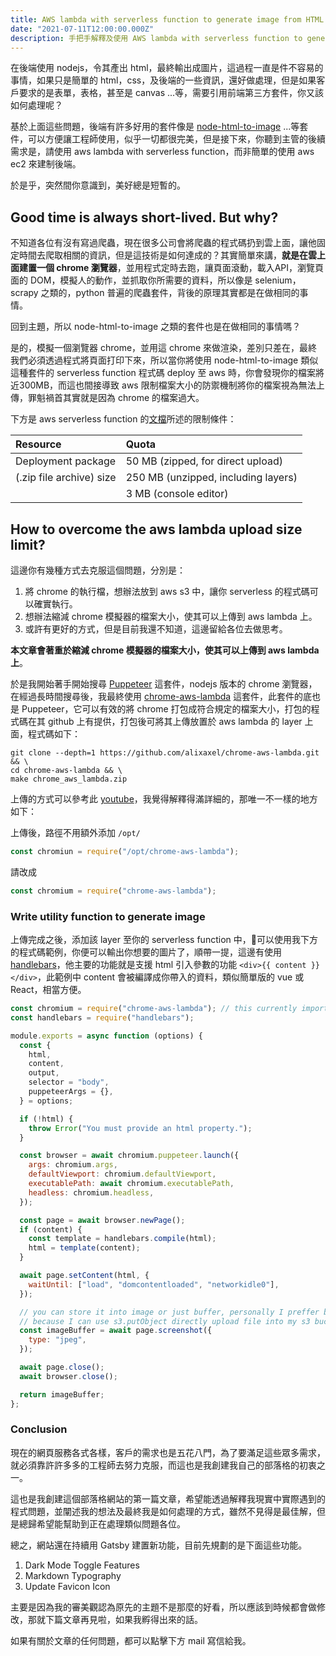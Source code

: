 ```yaml
---
title: AWS lambda with serverless function to generate image from HTML by using nodejs
date: "2021-07-11T12:00:00.000Z"
description: 手把手解釋及使用 AWS lambda with serverless function to generate image from HTML by using nodejs，簡單介紹原理，並讓你可以優雅的在伺服器端上產出圖片。
---
```


在後端使用 nodejs，令其產出 html，最終輸出成圖片，這過程一直是件不容易的事情，如果只是簡單的 html，css，及後端的一些資訊，還好做處理，但是如果客戶要求的是表單，表格，甚至是 canvas ...等，需要引用前端第三方套件，你又該如何處理呢？

基於上面這些問題，後端有許多好用的套件像是 [node-html-to-image](https://github.com/frinyvonnick/node-html-to-image) ...等套件，可以方便讓工程師使用，似乎一切都很完美，但是接下來，你聽到主管的後續需求是，請使用 aws lambda with serverless function，而非簡單的使用 aws ec2 來建制後端。

於是乎，突然間你意識到，美好總是短暫的。

## Good time is always short-lived. But why?

不知道各位有沒有寫過爬蟲，現在很多公司會將爬蟲的程式碼扔到雲上面，讓他固定時間去爬取相關的資訊，但是這技術是如何達成的？其實簡單來講，**就是在雲上面建置一個 chrome 瀏覽器**，並用程式定時去跑，讓頁面滾動，載入API，瀏覽頁面的 DOM，模擬人的動作，並抓取你所需要的資料，所以像是 selenium，scrapy 之類的，python 普遍的爬蟲套件，背後的原理其實都是在做相同的事情。

回到主題，所以 node-html-to-image 之類的套件也是在做相同的事情嗎？

是的，模擬一個瀏覽器 chrome，並用這 chrome 來做渲染，差別只差在，最終我們必須透過程式將頁面打印下來，所以當你將使用 node-html-to-image 類似這種套件的 serverless function 程式碼 deploy 至 aws 時，你會發現你的檔案將近300MB，而這也間接導致 aws 限制檔案大小的防禦機制將你的檔案視為無法上傳，罪魁禍首其實就是因為 chrome 的檔案過大。

下方是 aws serverless function 的[文檔](https://docs.aws.amazon.com/lambda/latest/dg/gettingstarted-limits.html)所述的限制條件：

| Resource                                    | Quota                               |
| :------------------------------------------ | :---------------------------------- |
| Deployment package                          | 50 MB (zipped, for direct upload)   |
| (.zip file archive) size                    | 250 MB (unzipped, including layers) |
|                                             | 3 MB (console editor)               |

## How to overcome the aws lambda upload size limit?

這邊你有幾種方式去克服這個問題，分別是：

1. 將 chrome 的執行檔，想辦法放到 aws s3 中，讓你 serverless 的程式碼可以確實執行。
2. 想辦法縮減 chrome 模擬器的檔案大小，使其可以上傳到 aws lambda 上。
3. 或許有更好的方式，但是目前我還不知道，這邊留給各位去做思考。

**本文章會著重於縮減 chrome 模擬器的檔案大小，使其可以上傳到 aws lambda 上**。

於是我開始著手開始搜尋 [Puppeteer](https://github.com/puppeteer/puppeteer) 這套件，nodejs 版本的 chrome 瀏覽器，在經過長時間搜尋後，我最終使用 [chrome-aws-lambda](https://github.com/alixaxel/chrome-aws-lambda) 這套件，此套件的底也是 Puppeteer，它可以有效的將 chrome 打包成符合規定的檔案大小，打包的程式碼在其 github 上有提供，打包後可將其上傳放置於 aws lambda 的 layer 上面，程式碼如下：

```shell
git clone --depth=1 https://github.com/alixaxel/chrome-aws-lambda.git && \
cd chrome-aws-lambda && \
make chrome_aws_lambda.zip
```

上傳的方式可以參考此 [youtube](https://www.youtube.com/watch?v=i12H4cUFudU)，我覺得解釋得滿詳細的，那唯一不一樣的地方如下：

上傳後，路徑不用額外添加 `/opt/`
```javascript
const chromiun = require("/opt/chrome-aws-lambda");
```
請改成
```javascript
const chromium = require("chrome-aws-lambda");
```

### Write utility function to generate image

上傳完成之後，添加該 layer 至你的 serverless function 中，可以使用我下方的程式碼範例，你便可以輸出你想要的圖片了，順帶一提，這邊有使用 [handlebars](https://github.com/handlebars-lang/handlebars.js)，他主要的功能就是支援 html 引入參數的功能 `<div>{{ content }}</div>`，此範例中 content 會被編譯成你帶入的資料，類似簡單版的 vue 或 React，相當方便。

```javascript
const chromium = require("chrome-aws-lambda"); // this currently imported from lambda layer 
const handlebars = require("handlebars");

module.exports = async function (options) {
  const {
    html,
    content,
    output,
    selector = "body",
    puppeteerArgs = {},
  } = options;

  if (!html) {
    throw Error("You must provide an html property.");
  }

  const browser = await chromium.puppeteer.launch({
    args: chromium.args,
    defaultViewport: chromium.defaultViewport,
    executablePath: await chromium.executablePath,
    headless: chromium.headless,
  });

  const page = await browser.newPage();
  if (content) {
    const template = handlebars.compile(html);
    html = template(content);
  }

  await page.setContent(html, {
    waitUntil: ["load", "domcontentloaded", "networkidle0"],
  });

  // you can store it into image or just buffer, personally I preffer buffer,
  // because I can use s3.putObject directly upload file into my s3 bucket.
  const imageBuffer = await page.screenshot({
    type: "jpeg",
  });

  await page.close();
  await browser.close();

  return imageBuffer;
};
```

### Conclusion

現在的網頁服務各式各樣，客戶的需求也是五花八門，為了要滿足這些眾多需求，就必須靠許許多多的工程師去努力克服，而這也是我創建我自己的部落格的初衷之一。

這也是我創建這個部落格網站的第一篇文章，希望能透過解釋我現實中實際遇到的程式問題，並闡述我的想法及最終我是如何處理的方式，雖然不見得是最佳解，但是總歸希望能幫助到正在處理類似問題各位。

總之，網站還在持續用 Gatsby 建置新功能，目前先規劃的是下面這些功能。

1. Dark Mode Toggle Features
2. Markdown Typography 
3. Update Favicon Icon

主要是因為我的審美觀認為原先的主題不是那麼的好看，所以應該到時候都會做修改，那就下篇文章再見啦，如果我孵得出來的話。

如果有關於文章的任何問題，都可以點擊下方 mail 寫信給我。
